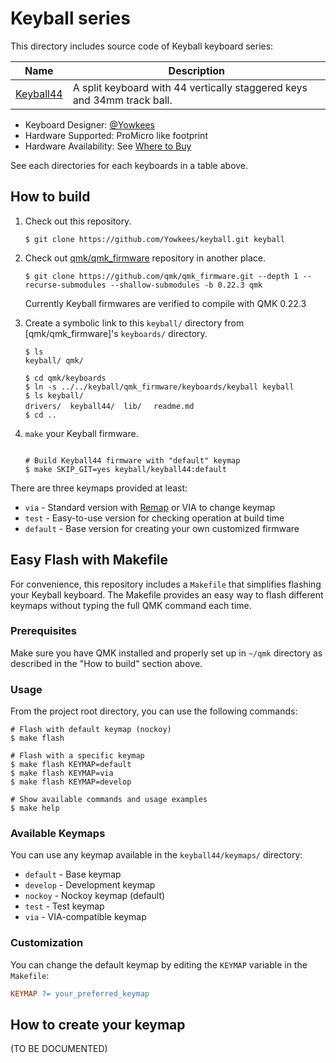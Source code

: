 # Keyball series

This directory includes source code of Keyball keyboard series:

| Name                     | Description                                                             |
| ------------------------ | ----------------------------------------------------------------------- |
| [Keyball44](./keyball44) | A split keyboard with 44 vertically staggered keys and 34mm track ball. |

- Keyboard Designer: [@Yowkees](https://twitter.com/Yowkees)
- Hardware Supported: ProMicro like footprint
- Hardware Availability: See [Where to Buy](../../../README.md#where-to-buy)

See each directories for each keyboards in a table above.

## How to build

1. Check out this repository.

   ```console
   $ git clone https://github.com/Yowkees/keyball.git keyball
   ```

2. Check out [qmk/qmk_firmware](https://github.com/qmk/qmk_firmware/) repository in another place.

   ```console
   $ git clone https://github.com/qmk/qmk_firmware.git --depth 1 --recurse-submodules --shallow-submodules -b 0.22.3 qmk
   ```

   Currently Keyball firmwares are verified to compile with QMK 0.22.3

3. Create a symbolic link to this `keyball/` directory from [qmk/qmk_firmware]'s `keyboards/` directory.

   ```console
   $ ls
   keyball/ qmk/

   $ cd qmk/keyboards
   $ ln -s ../../keyball/qmk_firmware/keyboards/keyball keyball
   $ ls keyball/
   drivers/  keyball44/  lib/　 readme.md
   $ cd ..
   ```

4. `make` your Keyball firmware.

   ```console

   # Build Keyball44 firmware with "default" keymap
   $ make SKIP_GIT=yes keyball/keyball44:default

   ```

There are three keymaps provided at least:

- `via` - Standard version with [Remap](https://remap-keys.app/) or VIA to change keymap
- `test` - Easy-to-use version for checking operation at build time
- `default` - Base version for creating your own customized firmware

## Easy Flash with Makefile

For convenience, this repository includes a `Makefile` that simplifies flashing your Keyball keyboard. The Makefile provides an easy way to flash different keymaps without typing the full QMK command each time.

### Prerequisites

Make sure you have QMK installed and properly set up in `~/qmk` directory as described in the "How to build" section above.

### Usage

From the project root directory, you can use the following commands:

```console
# Flash with default keymap (nockoy)
$ make flash

# Flash with a specific keymap
$ make flash KEYMAP=default
$ make flash KEYMAP=via
$ make flash KEYMAP=develop

# Show available commands and usage examples
$ make help
```

### Available Keymaps

You can use any keymap available in the `keyball44/keymaps/` directory:

- `default` - Base keymap
- `develop` - Development keymap
- `nockoy` - Nockoy keymap (default)
- `test` - Test keymap
- `via` - VIA-compatible keymap

### Customization

You can change the default keymap by editing the `KEYMAP` variable in the `Makefile`:

```makefile
KEYMAP ?= your_preferred_keymap
```

## How to create your keymap

(TO BE DOCUMENTED)
